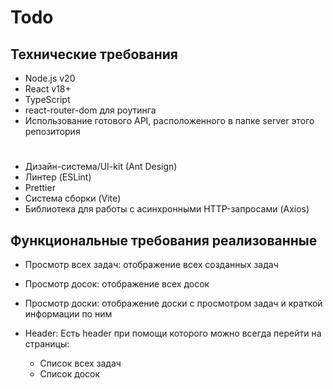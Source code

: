 # Todo

## Технические требования

- Node.js v20
- React v18+
- TypeScript
- react-router-dom для роутинга
- Использование готового API, расположенного в папке server этого репозитория
#
- Дизайн-система/UI-kit (Ant Design)
- Линтер (ESLint)
- Prettier
- Система сборки (Vite)
- Библиотека для работы с асинхронными HTTP-запросами (Axios)

## Функциональные требования реализованные

- Просмотр всех задач: отображение всех созданных задач
- Просмотр досок:  отображение всех досок
- Просмотр доски: отображение доски с просмотром задач и краткой информации по ним

- Header: Есть header при помощи которого можно всегда перейти на страницы:
  - Список всех задач
  - Список досок

